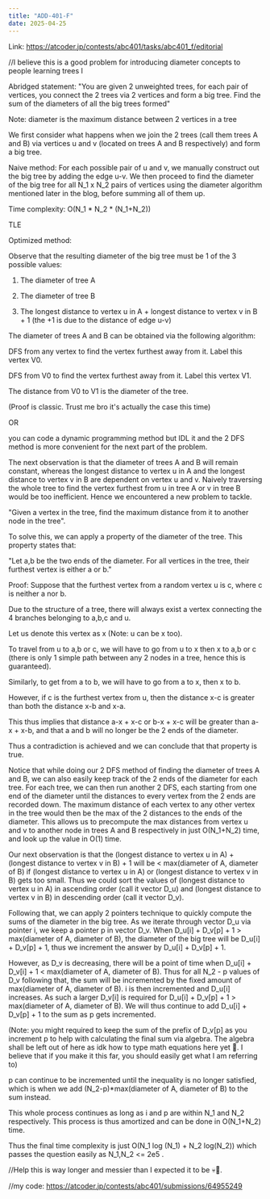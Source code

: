 ```yaml
---
title: "ADD-401-F"
date: 2025-04-25
---
```


Link: https://atcoder.jp/contests/abc401/tasks/abc401_f/editorial

//I believe this is a good problem for introducing diameter concepts to people learning trees I 


Abridged statement: "You are given 2 unweighted trees, for each pair of vertices, you connect the 2 trees via 2 vertices and form a big tree. Find the sum of the diameters of all the big trees formed"



Note: diameter is the maximum distance between 2 vertices in a tree

We first consider what happens when we join the 2 trees (call them trees A and B) via vertices u and v (located on trees A and B respectively) and form a big tree.

Naive method: 
For each possible pair of u and v, we manually construct out the big tree by adding the edge u-v.
We then proceed to find the diameter of the big tree for all N_1 x N_2 pairs of vertices using the diameter algorithm mentioned later in the blog, before summing all of them up.

Time complexity: O(N_1 * N_2 * (N_1+N_2))

TLE



Optimized method:

Observe that the resulting diameter of the big tree must be 1 of the 3 possible values:

1) The diameter of tree A
   
2) The diameter of tree B
   
3) The longest distance to vertex u in A + longest distance to vertex v in B + 1
(the +1 is due to the distance of edge u-v)

The diameter of trees A and B can be obtained via the following algorithm: 

DFS from any vertex to find the vertex furthest away from it. Label this vertex V0.

DFS from V0 to find the vertex furthest away from it. Label this vertex V1.

The distance from V0 to V1 is the diameter of the tree.

(Proof is classic. Trust me bro it's actually the case this time)

OR 

you can code a dynamic programming method but IDL it and the 2 DFS method is more convenient for the next part of the problem. 


The next observation is that the diameter of trees A and B will remain constant, whereas the longest distance to vertex u in A and the longest distance to vertex v in B are dependent on vertex u and v. Naively traversing the whole tree to find the vertex furthest from u in tree A or v in tree B would be too inefficient. Hence we encountered a new problem to tackle.

"Given a vertex in the tree, find the maximum distance from it to another node in the tree".

To solve this, we can apply a property of the diameter of the tree. 
This property states that:

"Let a,b be the two ends of the diameter. For all vertices in the tree, their furthest vertex is either a or b."


Proof:
Suppose that the furthest vertex from a random vertex u is c, where c is neither a nor b. 

Due to the structure of a tree, there will always exist a vertex connecting the 4 branches belonging to a,b,c and u. 

Let us denote this vertex as x (Note: u can be x too). 

To travel from u to a,b or c, we will have to go from u to x then x to a,b or c (there is only 1 simple path between any 2 nodes in a tree, hence this is guaranteed). 

Similarly, to get from a to b, we will have to go from a to x, then x to b. 

However, if c is the furthest vertex from u, then the distance x-c is greater than both the distance x-b and x-a. 

This thus implies that distance a-x + x-c or b-x + x-c will be greater than a-x + x-b, and that a and b will no longer be the 2 ends of the diameter.

Thus a contradiction is achieved and we can conclude that that property is true. 



Notice that while doing our 2 DFS method of finding the diameter of trees A and B, we can also easily keep track of the 2 ends of the diameter for each tree. For each tree, we can then run another 2 DFS, each starting from one end of the diameter until the distances to every vertex from the 2 ends are recorded down. The maximum distance of each vertex to any other vertex in the tree would then be the max of the 2 distances to the ends of the diameter. This allows us to precompute the max distances from vertex u and v to another node in trees A and B respectively in just O(N_1+N_2) time, and look up the value in O(1) time. 


Our next observation is that the (longest distance to vertex u in A) + (longest distance to vertex v in B) + 1 will be 
< max(diameter of A, diameter of B) if (longest distance to vertex u in A) or (longest distance to vertex v in B) gets too small.
Thus we could sort the values of (longest distance to vertex u in A) in ascending order (call it vector D_u) and (longest distance to vertex v in B) in descending order (call it vector D_v).


Following that, we can apply 2 pointers technique to quickly compute the sums of the diameter in the big tree. 
As we iterate through vector D_u via pointer i, we keep a pointer p in vector D_v. 
When D_u[i] + D_v[p] + 1 > max(diameter of A, diameter of B), the diameter of the big tree will be D_u[i] + D_v[p] + 1, thus we increment the answer by D_u[i] + D_v[p] + 1. 


However, as D_v is decreasing, there will be a point of time when D_u[i] + D_v[i] + 1 < max(diameter of A, diameter of B). 
Thus for all N_2 - p values of D_v following that, the sum will be incremented by the fixed amount of max(diameter of A, diameter of B).
i is then incremented and D_u[i] increases. As such a larger D_v[i] is required for D_u[i] + D_v[p] + 1 > max(diameter of A, diameter of B).
We will thus continue to add D_u[i] + D_v[p] + 1 to the sum as p gets incremented. 

(Note: you might required to keep the sum of the prefix of D_v[p] as you increment p to help with calculating the final sum via algebra. The algebra shall be left out of here as idk how to type math equations here yet 🤡. I believe that if you make it this far, you should easily get what I am referring to) 


p can continue to be incremented until the inequality is no longer satisfied, which is when we add (N_2-p)*max(diameter of A, diameter of B) to the sum instead. 

This whole process continues as long as i and p are within N_1 and N_2 respectively. This process is thus amortized and can be done in O(N_1+N_2) time.

Thus the final time complexity is just O(N_1 log (N_1) + N_2 log(N_2)) which passes the question easily as N_1,N_2 <= 2e5 . 

//Help this is way longer and messier than I expected it to be 💀🤡.

//my code: https://atcoder.jp/contests/abc401/submissions/64955249




